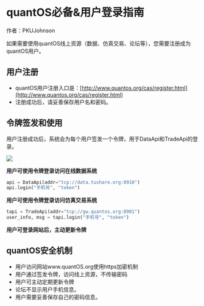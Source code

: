 # quantOS必备&用户登录指南

作者：PKUJohnson


如果需要使用quantOS线上资源（数据、仿真交易、论坛等），您需要注册成为quantOS用户。

## 用户注册

+ quantOS用户注册入口是：[http://www.quantos.org/cas/register.html](http://www.quantos.org/cas/register.html)
+ 注册成功后，请妥善保存用户名和密码。

## 令牌签发和使用

用户注册成功后，系统会为每个用户签发一个令牌，用于DataApi和TradeApi的登录。

![](https://github.com/quantOS-org/quantOSUserGuide/blob/master/assets/token.png?raw=true)


**用户可使用令牌登录访问在线数据系统**
```python
api = DataApi(addr="tcp://data.tushare.org:8910") 
api.login("手机号", "token")  
```

**用户可使用令牌登录访问仿真交易系统**
```python
tapi = TradeApi(addr="tcp://gw.quantos.org:8901") 
user_info, msg = tapi.login("手机号", "token")     
```

**用户可登录网站后，主动更新令牌**

## quantOS安全机制

+ 用户访问网站www.quantOS.org使用https加密机制
+ 用户通过签发令牌，访问线上资源，不传输密码
+ 用户可主动定期更新令牌
+ 论坛不显示用户手机信息。
+ 用户需要妥善保存自己的密码信息。
